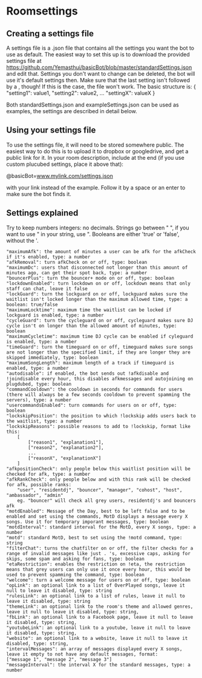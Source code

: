 Roomsettings
============

Creating a settings file
------------------------

A settings file is a .json file that contains all the settings you want the bot to use as default.
The easiest way to set this up is to download the provided settings file at https://github.com/Yemasthui/basicBot/blob/master/standardSettings.json and edit that. Settings you don't want to change can be deleted, the bot will use it's default settings then. Make sure that the last setting isn't followed by a , though! If this is the case, the file won't work.
The basic structure is:
{
	"setting1": value1,
	"setting2": value2,
	...
	"settingX": valueX
}

Both standardSettings.json  and exampleSettings.json can be used as examples, the settings are described in detail below.

Using your settings file
------------------------

To use the settings file, it will need to be stored somewhere public. The easiest way to do this is to upload it to dropbox or googledrive, and get a public link for it.
In your room description, include at the end (if you use custom plucubed settings, place it above that):

@basicBot=www.mylink.com/settings.json

with your link instead of the example. Follow it by a space or an enter to make sure the bot finds it.

Settings explained
------------------

Try to keep numbers integers: no decimals. 
Strings go between " ", if you want to use " in your string, use \". 
Booleans are either 'true' or 'false', without the '.

	"maximumAfk": the amount of minutes a user can be afk for the afkCheck if it's enabled, type: a number
    "afkRemoval": turn afkCheck on or off, type: boolean             
    "maximumDc": users that disconnected not longer than this amount of minutes ago, can get their spot back, type: a number                              
    "bouncerPlus": turn the bouncer+ mode on or off, type: boolean                
    "lockdownEnabled": turn lockdown on or off, lockdown means that only staff can chat, leave it false                
    "lockGuard": turn the lockguard on or off, lockguard makes sure the waitlist isn't locked longer than the maximum allowed time, type: a boolean: true/false
    "maximumLocktime": maximum time the waitlist can be locked if lockguard is enabled, type: a number                
    "cycleGuard": turn the cycleguard on or off, cycleguard makes sure DJ cycle isn't on longer than the allowed amount of minutes, type: boolean
    "maximumCycletime": maximum time DJ cycle can be enabled if cyleguard is enabled, type: a number                
    "timeGuard": turn the timeguard on or off, timeguard makes sure songs are not longer than the specified limit, if they are longer they are skipped immediately, type: boolean
    "maximumSongLength": maximum length of a track if timeguard is enabled, type: a number
    "autodisable": if enabled, the bot sends out !afkdisable and !joindisable every hour, this disables afkmessages and autojoining on plugdubed, type: boolean                
    "commandCooldown": the cooldown in seconds for commands for users (there will always be a few seconds cooldown to prevent spamming the servers), type: a number
    "usercommandsEnabled": turn commands for users on or off, type: boolean                
    "lockskipPosition": the position to which !lockskip adds users back to the waitlist, type: a number
    "lockskipReasons": possible reasons to add to !lockskip, format like this:
    	[
    		["reason1", "explanation1"],
    		["reason2", "explanation2"],
    		...
    		["reasonX", "explanationX"]
    	]
    "afkpositionCheck": only people below this waitlist position will be checked for afk, type: a number
    "afkRankCheck": only people below and with this rank will be checked for afk, possible ranks: 
    	"user", "residentdj", "bouncer", "manager", "cohost", "host", "ambassador", "admin"
    	eg. "bouncer" will check all grey users, residentdj's and bouncers afk                
    "motdEnabled": Message of the Day, best to be left false and to be enabled and set using the commands, MotD displays a message every X songs. Use it for temporary imporant messages, type: boolean
    "motdInterval": standard interval for the MotD, every X songs, type: a number
    "motd": standard MotD, best to set using the !motd command, type: string                
    "filterChat": turns the chatfilter on or off, the filter checks for a range of invalid messages like just . 's, excessive caps, asking for skips, some spam and asking for fans, type: boolean
    "etaRestriction": enables the restriction on !eta, the restriction means that grey users can only use it once every hour, this would be used to prevent spamming the command, type: boolean
    "welcome": turn a welcome message for users on or off, type: boolean
    "opLink": an optional link to a list of OverPlayed songs, leave it null to leave it disabled, type: string
    "rulesLink": an optional link to a list of rules, leave it null to leave it disabled, type: string
    "themeLink": an optional link to the room's theme and allowed genres, leave it null to leave it disabled, type: string,
    "fbLink": an optional link to a Facebook page, leave it null to leave it disabled, type: string,
    "youtubeLink": an optional link to a youtube, leave it null to leave it disabled, type: string,
    "website": an optional link to a website, leave it null to leave it disabled, type: string,
    "intervalMessages": an array of messages displayed every X songs, leave it empty to not have any default messages, format:
    ["message 1", "message 2", "message 3"]
    "messageInterval": the interval X for the standard messages, type: a number
